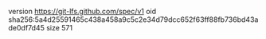 version https://git-lfs.github.com/spec/v1
oid sha256:5a4d25591465c438a458a9c5c2e34d79dcc652f63ff88fb736bd43ade0df7d45
size 571
